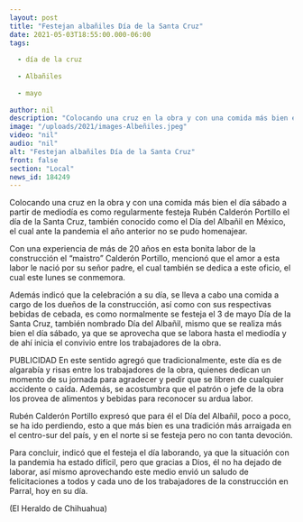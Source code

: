 ```yaml
---
layout: post
title: "Festejan albañiles Día de la Santa Cruz"
date: 2021-05-03T18:55:00.000-06:00
tags:
  
  - día de la cruz
  
  - Albañiles
  
  - mayo
  
author: nil
description: "Colocando una cruz en la obra y con una comida más bien el día sábado a partir de mediodía es como regularmente festejan, el cual ante la pandemia el año anterior no se pudo homenajear"
image: "/uploads/2021/images-Albeñiles.jpeg"
video: "nil"
audio: "nil"
alt: "Festejan albañiles Día de la Santa Cruz"
front: false
section: "Local"
news_id: 184249
---
```


Colocando una cruz en la obra y con una comida más bien el día sábado a partir de mediodía es como regularmente festeja Rubén Calderón Portillo el día de la Santa Cruz, también conocido como el Día del Albañil en México, el cual ante la pandemia el año anterior no se pudo homenajear.

Con una experiencia de más de 20 años en esta bonita labor de la construcción el “maistro” Calderón Portillo, mencionó que el amor a esta labor le nació por su señor padre, el cual también se dedica a este oficio, el cual este lunes se conmemora.

Además indicó que la celebración a su día, se lleva a cabo una comida a cargo de los dueños de la construcción, así como con sus respectivas bebidas de cebada, es como normalmente se festeja el 3 de mayo Día de la Santa Cruz, también nombrado Día del Albañil, mismo que se realiza más bien el día sábado, ya que se aprovecha que se labora hasta el mediodía y de ahí inicia el convivio entre los trabajadores de la obra.

PUBLICIDAD
En este sentido agregó que tradicionalmente, este día es de algarabía y risas entre los trabajadores de la obra, quienes dedican un momento de su jornada para agradecer y pedir que se libren de cualquier accidente o caída. Además, se acostumbra que el patrón o jefe de la obra los provea de alimentos y bebidas para reconocer su ardua labor.

Rubén Calderón Portillo expresó que para él el Día del Albañil, poco a poco, se ha ido perdiendo, esto a que más bien es una tradición más arraigada en el centro-sur del país, y en el norte si se festeja pero no con tanta devoción.

Para concluir, indicó que el festeja el día laborando, ya que la situación con la pandemia ha estado difícil, pero que gracias a Dios, él no ha dejado de laborar, así mismo aprovechando este medio envió un saludo de felicitaciones a todos y cada uno de los trabajadores de la construcción en Parral, hoy en su día.

(El Heraldo de Chihuahua)